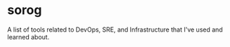 # sorog
A list of tools related to DevOps, SRE, and Infrastructure that I've used and learned about.
